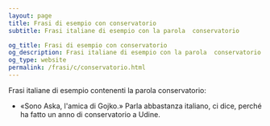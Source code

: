 ```yaml
---
layout: page
title: Frasi di esempio con conservatorio 
subtitle: Frasi italiane di esempio con la parola  conservatorio

og_title: Frasi di esempio con conservatorio 
og_description: Frasi italiane di esempio con la parola  conservatorio
og_type: website
permalink: /frasi/c/conservatorio.html
---
```


Frasi italiane di esempio contenenti la parola conservatorio:


- «Sono Aska, l'amica di Gojko.» Parla abbastanza italiano, ci dice, perché ha fatto un anno di conservatorio a Udine.
